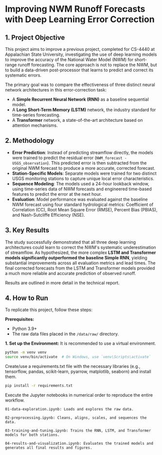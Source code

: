 # Improving NWM Runoff Forecasts with Deep Learning Error Correction

## 1. Project Objective

This project aims to improve a previous project, completed for CS-4440 at Appalachian State University, investigating the use of deep learning models to improve the accuracy of the National Water Model (NWM) for short-range runoff forecasting. The core approach is not to replace the NWM, but to build a data-driven post-processor that learns to predict and correct its systematic errors.

The primary goal was to compare the effectiveness of three distinct neural network architectures in this error-correction task:
* A **Simple Recurrent Neural Network (RNN)** as a baseline sequential model.
* A **Long Short-Term Memory (LSTM)** network, the industry standard for time-series forecasting.
* A **Transformer** network, a state-of-the-art architecture based on attention mechanisms.

## 2. Methodology

* **Error Prediction**: Instead of predicting streamflow directly, the models were trained to predict the residual error (`NWM_forecast - USGS_observation`). This predicted error is then subtracted from the original NWM forecast to produce a more accurate, corrected forecast.
* **Station-Specific Models**: Separate models were trained for two distinct USGS monitoring stations to capture unique local error characteristics.
* **Sequence Modeling**: The models used a 24-hour lookback window, using time-series data of NWM forecasts and engineered time-based features to predict the error at the next hour.
* **Evaluation**: Model performance was evaluated against the baseline NWM forecast using four standard hydrological metrics: Coefficient of Correlation (CC), Root Mean Square Error (RMSE), Percent Bias (PBIAS), and Nash-Sutcliffe Efficiency (NSE).

## 3. Key Results

The study successfully demonstrated that all three deep learning architectures could learn to correct the NWM's systematic underestimation of streamflow. As hypothesized, the more complex **LSTM and Transformer models significantly outperformed the baseline Simple RNN**, yielding substantial improvements across all evaluation metrics and lead times. The final corrected forecasts from the LSTM and Transformer models provided a much more reliable and accurate prediction of observed runoff.

Results are outlined in more detail in the technical report.

## 4. How to Run

To replicate this project, follow these steps:

**Prerequisites:**
* Python 3.9+
* The raw data files placed in the `/data/raw/` directory.

**1. Set up the Environment:**
It is recommended to use a virtual environment.

```bash
python -m venv venv
source venv/bin/activate  # On Windows, use `venv\Scripts\activate`
```

Create/use a requirements.txt file with the necessary libraries (e.g., tensorflow, pandas, scikit-learn, pyarrow, matplotlib, seaborn) and install them.

```bash
pip install -r requirements.txt
```

Execute the Jupyter notebooks in numerical order to reproduce the entire workflow.

    01-data-exploration.ipynb: Loads and explores the raw data.

    02-preprocessing.ipynb: Cleans, aligns, scales, and sequences the data.

    03-training-and-tuning.ipynb: Trains the RNN, LSTM, and Transformer models for both stations.

    04-results-and-visualization.ipynb: Evaluates the trained models and generates all final results and figures.
